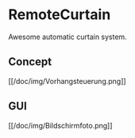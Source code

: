 # RemoteCurtain

Awesome automatic curtain system.

## Concept



[[/doc/img/Vorhangsteuerung.png]]




## GUI




[[/doc/img/Bildschirmfoto.png]]
